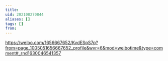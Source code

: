 ```yaml
---
title: 
uid: 202108270844
aliases: []
tags: []
from: 
---
```

https://weibo.com/1656667652/KvdESpS7p?from=page_1005051656667652_profile&wvr=6&mod=weibotime&type=comment#_rnd1630046541357